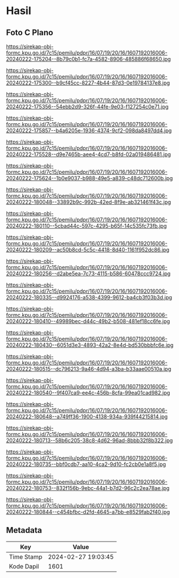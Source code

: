 # Hasil

## Foto C Plano

https://sirekap-obj-formc.kpu.go.id/7c15/pemilu/pdpr/16/07/19/20/16/1607192016006-20240222-175204--8b79c0b1-fc7a-4582-8906-485886f68650.jpg

https://sirekap-obj-formc.kpu.go.id/7c15/pemilu/pdpr/16/07/19/20/16/1607192016006-20240222-175300--b9cf45cc-8227-4b44-87d3-0e19784137e8.jpg

https://sirekap-obj-formc.kpu.go.id/7c15/pemilu/pdpr/16/07/19/20/16/1607192016006-20240222-175356--54ebb2d9-326f-44fe-9e03-f127254c0e71.jpg

https://sirekap-obj-formc.kpu.go.id/7c15/pemilu/pdpr/16/07/19/20/16/1607192016006-20240222-175857--b4a6205e-1936-4374-9cf2-098da8497dd4.jpg

https://sirekap-obj-formc.kpu.go.id/7c15/pemilu/pdpr/16/07/19/20/16/1607192016006-20240222-175528--d9e7465b-aee4-4cd7-b8fd-02a019486481.jpg

https://sirekap-obj-formc.kpu.go.id/7c15/pemilu/pdpr/16/07/19/20/16/1607192016006-20240222-175624--1b0e9037-b988-49e5-a839-c48dc712600b.jpg

https://sirekap-obj-formc.kpu.go.id/7c15/pemilu/pdpr/16/07/19/20/16/1607192016006-20240222-180048--33892b9c-992b-42ed-8f9e-ab321461f43c.jpg

https://sirekap-obj-formc.kpu.go.id/7c15/pemilu/pdpr/16/07/19/20/16/1607192016006-20240222-180110--5cbad44c-597c-4295-b65f-14c535fc73fb.jpg

https://sirekap-obj-formc.kpu.go.id/7c15/pemilu/pdpr/16/07/19/20/16/1607192016006-20240222-180209--ac50b8cd-5c5c-4418-8d40-1161f952dc86.jpg

https://sirekap-obj-formc.kpu.go.id/7c15/pemilu/pdpr/16/07/19/20/16/1607192016006-20240222-180256--d2abe5ea-7c73-4115-b586-60478ccc9724.jpg

https://sirekap-obj-formc.kpu.go.id/7c15/pemilu/pdpr/16/07/19/20/16/1607192016006-20240222-180335--d9924176-a538-4399-9612-ba4cb3f03b3d.jpg

https://sirekap-obj-formc.kpu.go.id/7c15/pemilu/pdpr/16/07/19/20/16/1607192016006-20240222-180410--49989bec-d44c-49b2-b508-481ef18cc6fe.jpg

https://sirekap-obj-formc.kpu.go.id/7c15/pemilu/pdpr/16/07/19/20/16/1607192016006-20240222-180430--6051d3e3-4893-42a2-8e4d-bd530bbbfc6e.jpg

https://sirekap-obj-formc.kpu.go.id/7c15/pemilu/pdpr/16/07/19/20/16/1607192016006-20240222-180515--dc796213-9a46-4d94-a3ba-b33aae00510a.jpg

https://sirekap-obj-formc.kpu.go.id/7c15/pemilu/pdpr/16/07/19/20/16/1607192016006-20240222-180540--9f407ca9-ee4c-456b-8cfa-99ea01cad982.jpg

https://sirekap-obj-formc.kpu.go.id/7c15/pemilu/pdpr/16/07/19/20/16/1607192016006-20240222-180648--a749ff36-1900-4138-934a-939f44215814.jpg

https://sirekap-obj-formc.kpu.go.id/7c15/pemilu/pdpr/16/07/19/20/16/1607192016006-20240222-180713--58b6c205-38c8-4d62-96ad-8bbb32f8b322.jpg

https://sirekap-obj-formc.kpu.go.id/7c15/pemilu/pdpr/16/07/19/20/16/1607192016006-20240222-180735--bbf0cdb7-aa10-4ca2-9d10-fc2cb0e1a8f5.jpg

https://sirekap-obj-formc.kpu.go.id/7c15/pemilu/pdpr/16/07/19/20/16/1607192016006-20240222-180753--832f156b-9ebc-44a1-b7d2-96c2c2ea78ae.jpg

https://sirekap-obj-formc.kpu.go.id/7c15/pemilu/pdpr/16/07/19/20/16/1607192016006-20240222-180844--c454bfbc-d2fd-4645-a7bb-e8529fab2f40.jpg


## Metadata

| Key        | Value               |
| ---------- | ------------------- |
| Time Stamp | 2024-02-27 19:03:45 |
| Kode Dapil | 1601                |



